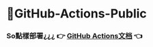 # 🌈GitHub-Actions-Public

<p align="middle"></p>

### **So點樣部署¿¿¿** 👉 [**GitHub Actions文档**](https://docs.github.com/cn/actions) 👈
